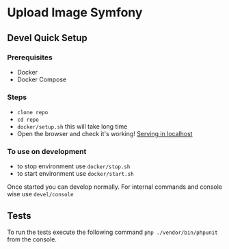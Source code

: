 # Upload Image Symfony

## Devel Quick Setup
### Prerequisites

- Docker
- Docker Compose

### Steps
- `clone repo`
- `cd repo`
- `docker/setup.sh` this will take long time
- Open the browser and check it's working! [Serving in localhost](http://localhost)

### To use on development

- to stop environment use `docker/stop.sh`
- to start environment use `docker/start.sh`

Once started you can develop normally. For internal commands and console wise use `devel/console`

## Tests
To run the tests execute the following command `php ./vendor/bin/phpunit` from the console.